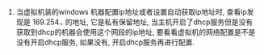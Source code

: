 1. 当虚拟机装的windows 机器配置ip地址或者设置自动获取ip地址时, 查看ip发现是 169.254.***.*** 的地址, 它是私有保留地址, 
    当主机开启了dhcp服务但是没有获取到dhcp的机器会使用这个网段的ip地址, 要看看虚拟机的网络配置是不是没有开启dhcp服务, 
    如果没有, 开启dhcp服务再进行配置.